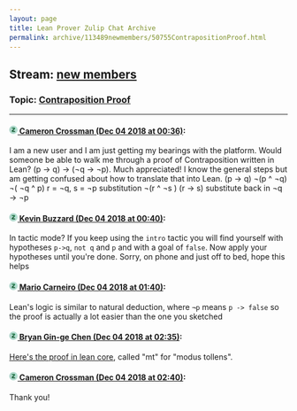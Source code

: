 ```yaml
---
layout: page
title: Lean Prover Zulip Chat Archive 
permalink: archive/113489newmembers/50755ContrapositionProof.html
---
```


## Stream: [new members](index.html)
### Topic: [Contraposition Proof](50755ContrapositionProof.html)

---

#### [![Click to go to Zulip](../../assets/img/zulip2.png) Cameron Crossman (Dec 04 2018 at 00:36)](https://leanprover.zulipchat.com/#narrow/stream/113489-new%20members/topic/Contraposition%20Proof/near/150809932):
I am a new user and I am just getting my bearings with the platform.  Would someone be able to walk me through a proof of Contraposition written in Lean? (p → q) → (¬q → ¬p). Much appreciated!  I know the general steps but am getting confused about how to translate that into Lean.
(p → q)
¬(p ^ ¬q)
¬( ¬q ^ p)
r = ¬q, s = ¬p substitution
¬(r ^ ¬s )
(r → s)
substitute back in
¬q → ¬p

#### [![Click to go to Zulip](../../assets/img/zulip2.png) Kevin Buzzard (Dec 04 2018 at 00:40)](https://leanprover.zulipchat.com/#narrow/stream/113489-new%20members/topic/Contraposition%20Proof/near/150810178):
In tactic mode? If you keep using the `intro` tactic you will find yourself with hypotheses `p->q`, `not q` and `p` and with a goal of `false`. Now apply your hypotheses until you're done. Sorry, on phone and just off to bed, hope this helps

#### [![Click to go to Zulip](../../assets/img/zulip2.png) Mario Carneiro (Dec 04 2018 at 01:40)](https://leanprover.zulipchat.com/#narrow/stream/113489-new%20members/topic/Contraposition%20Proof/near/150813490):
Lean's logic is similar to natural deduction, where `¬p` means `p -> false` so the proof is actually a lot easier than the one you sketched

#### [![Click to go to Zulip](../../assets/img/zulip2.png) Bryan Gin-ge Chen (Dec 04 2018 at 02:35)](https://leanprover.zulipchat.com/#narrow/stream/113489-new%20members/topic/Contraposition%20Proof/near/150816360):
[Here's the proof in lean core](https://github.com/leanprover/lean/blob/ceacfa7445953cbc8860ddabc55407430a9ca5c3/library/init/logic.lean#L34), called "mt" for "modus tollens".

#### [![Click to go to Zulip](../../assets/img/zulip2.png) Cameron Crossman (Dec 04 2018 at 02:40)](https://leanprover.zulipchat.com/#narrow/stream/113489-new%20members/topic/Contraposition%20Proof/near/150816560):
Thank you!

